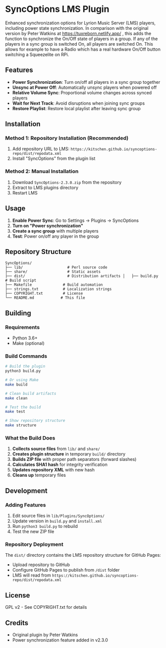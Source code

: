 # SyncOptions LMS Plugin

Enhanced synchronization options for Lyrion Music Server (LMS) players, including power state synchronization. In comparison with the original version by Peter Watkins at https://tuxreborn.netlify.app/ , this adds the function to synchronize the On/Off state of players in a group. If any of the players in a sync group is switched On, all players are switched On. This allows for example to have a Radio which has a real hardware On/Off button switching a Squeezelite on RPi.

## Features

- **Power Synchronization**: Turn on/off all players in a sync group together
- **Unsync at Power Off**: Automatically unsync players when powered off
- **Relative Volume Sync**: Proportional volume changes across synced players
- **Wait for Next Track**: Avoid disruptions when joining sync groups
- **Restore Playlist**: Restore local playlist after leaving sync group

## Installation

### Method 1: Repository Installation (Recommended)
1. Add repository URL to LMS: `https://kitschen.github.io/syncoptions-repo/dist/repodata.xml`
2. Install "SyncOptions" from the plugin list

### Method 2: Manual Installation
1. Download `SyncOptions-2.3.0.zip` from the repository
2. Extract to LMS plugins directory
3. Restart LMS

## Usage

1. **Enable Power Sync**: Go to Settings → Plugins → SyncOptions
2. **Turn on "Power synchronization"**
3. **Create a sync group** with multiple players
4. **Test**: Power on/off any player in the group


## Repository Structure

```
SyncOptions/
├── lib/                    # Perl source code
├── share/                  # Static assets
├── dist/                   # Distribution artifacts │   ├── build.py               # Build script
├── Makefile              # Build automation
├── strings.txt           # Localization strings
├── COPYRIGHT.txt         # License
└── README.md            # This file
```

## Building

### Requirements
- Python 3.6+
- Make (optional)

### Build Commands

```bash
# Build the plugin
python3 build.py

# Or using Make
make build

# Clean build artifacts
make clean

# Test the build
make test

# Show repository structure
make structure
```

### What the Build Does

1. **Collects source files** from `lib/` and `share/`
2. **Creates plugin structure** in temporary `build/` directory
3. **Builds ZIP file** with proper path separators (forward slashes)
4. **Calculates SHA1 hash** for integrity verification
5. **Updates repository XML** with new hash
6. **Cleans up** temporary files


## Development

### Adding Features
1. Edit source files in `lib/Plugins/SyncOptions/`
2. Update version in `build.py` and `install.xml`
3. Run `python3 build.py` to rebuild
4. Test the new ZIP file

### Repository Deployment
The `dist/` directory contains the LMS repository structure for GitHub Pages:
- Upload repository to GitHub 
- Configure GitHub Pages to publish from `/dist` folder
- LMS will read from `https://kitschen.github.io/syncoptions-repo/dist/repodata.xml`

## License

GPL v2 - See COPYRIGHT.txt for details

## Credits

- Original plugin by Peter Watkins
- Power synchronization feature added in v2.3.0